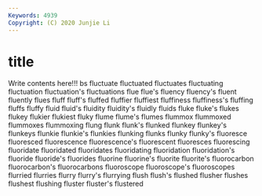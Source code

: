```yaml
---
Keywords: 4939
Copyright: (C) 2020 Junjie Li
---
```


# title

Write contents here!!!
bs
fluctuate 
fluctuated 
fluctuates 
fluctuating 
fluctuation 
fluctuation's 
fluctuations 
flue 
flue's 
fluency
fluency's 
fluent 
fluently 
flues 
fluff 
fluff's 
fluffed 
fluffier 
fluffiest 
fluffiness
fluffiness's 
fluffing 
fluffs 
fluffy 
fluid 
fluid's 
fluidity 
fluidity's 
fluidly 
fluids
fluke 
fluke's 
flukes 
flukey 
flukier 
flukiest 
fluky 
flume 
flume's 
flumes
flummox 
flummoxed 
flummoxes 
flummoxing 
flung 
flunk 
flunk's 
flunked 
flunkey 
flunkey's
flunkeys 
flunkie 
flunkie's 
flunkies 
flunking 
flunks 
flunky 
flunky's 
fluoresce 
fluoresced
fluorescence 
fluorescence's 
fluorescent 
fluoresces 
fluorescing 
fluoridate 
fluoridated 
fluoridates 
fluoridating 
fluoridation
fluoridation's 
fluoride 
fluoride's 
fluorides 
fluorine 
fluorine's 
fluorite 
fluorite's 
fluorocarbon 
fluorocarbon's
fluorocarbons 
fluoroscope 
fluoroscope's 
fluoroscopes 
flurried 
flurries 
flurry 
flurry's 
flurrying 
flush
flush's 
flushed 
flusher 
flushes 
flushest 
flushing 
fluster 
fluster's 
flustered 
